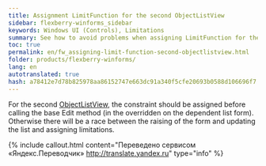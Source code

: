 ```yaml
--- 
title: Assignment LimitFunction for the second ObjectListView 
sidebar: flexberry-winforms_sidebar 
keywords: Windows UI (Controls), Limitations 
summary: See how to avoid problems when assigning LimitFunction for the second ObjectListView 
toc: true 
permalink: en/fw_assigning-limit-function-second-objectlistview.html 
folder: products/flexberry-winforms/ 
lang: en 
autotranslated: true 
hash: a78412e7d78b825978aa86152747e663dc91a340f5cfe20693b0588d106696f7 
--- 
```


For the second [ObjectListView](fw_objectlistview.html), the constraint should be assigned before calling the base Edit method (in the overridden on the dependent list form). Otherwise there will be a race between the raising of the form and updating the list and assigning limitations.


{% include callout.html content="Переведено сервисом «Яндекс.Переводчик» <http://translate.yandex.ru>" type="info" %}